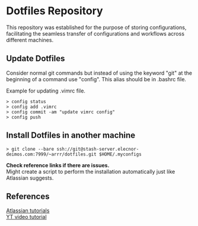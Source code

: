# Dotfiles Repository

This repository was established for the purpose of storing configurations, facilitating the seamless transfer of configurations and workflows across different machines.

## Update Dotfiles

Consider normal git commands but instead of using the keyword "git" at the beginning of a command use "config". This alias should be in .bashrc file.

Example for updating .vimrc file.

    > config status
    > config add .vimrc
    > config commit -am "update vimrc config"
    > config push

## Install Dotfiles in another machine

    > git clone --bare ssh://git@stash-server.elecnor-deimos.com:7999/~arrr/dotfiles.git $HOME/.myconfigs

**Check reference links if there are issues.**   
Might create a script to perform the installation automatically just like Atlassian suggests.

## References
[Atlassian tutorials](https://www.atlassian.com/git/tutorials/dotfiles)  
[YT video tutorial](https://www.youtube.com/watch?v=tBoLDpTWVOM)

